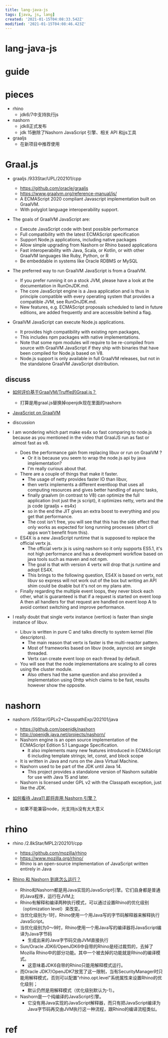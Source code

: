 ```yaml
---
title: lang-java-js
tags: [java, js, lang]
created: '2021-01-15T04:08:33.542Z'
modified: '2021-01-15T04:08:46.423Z'
---
```


# lang-java-js

# guide

# pieces

- rhino
  - jdk6/7中支持执行js
- nashorn
  - jdk8正式发布
  - jdk 15删除了Nashorn JavaScript 引擎、相关 API 和jjs工具
- graaljs
  - 在新项目中推荐使用

# Graal.js

- graaljs /933Star/UPL/202101/cpp
  - https://github.com/oracle/graaljs
  - https://www.graalvm.org/reference-manual/js/
  - A ECMAScript 2020 compliant Javascript implementation built on GraalVM. 
  - With polyglot language interoperability support.

- The goals of GraalVM JavaScript are:
  - Execute JavaScript code with best possible performance
  - Full compatibility with the latest ECMAScript specification
  - Support Node.js applications, including native packages
  - Allow simple upgrading from Nashorn or Rhino based applications
  - Fast interoperability with Java, Scala, or Kotlin, or with other GraalVM languages like Ruby, Python, or R
  - Be embeddable in systems like Oracle RDBMS or MySQL

- The preferred way to run GraalVM JavaScript is from a GraalVM. 
  - If you prefer running it on a stock JVM, please have a look at the documentation in RunOnJDK.md.
  - The core JavaScript engine is a Java application and is thus in principle compatible with every operating system that provides a compatible JVM, see RunOnJDK.md.
  - New features, e.g. ECMAScript proposals scheduled to land in future editions, are added frequently and are accessible behind a flag.
- GraalVM JavaScript can execute Node.js applications. 
  - It provides high compatibility with existing npm packages, 
  - This includes npm packages with native implementations. 
  - Note that some npm modules will require to be re-compiled from source with GraalVM JavaScript if they ship with binaries that have been compiled for Node.js based on V8. 
  - Node.js support is only available in full GraalVM releases, but not in the standalone GraalVM JavaScript distribution.

## discuss

- [如何评价基于GraalVM/Truffle的Graal.js？](https://www.zhihu.com/question/54878770)
  - 打算是用graal.js替换掉openjdk现在里面的nashorn

- [JavaScript on GraalVM](https://dev.to/pmlopes/javascript-on-graalvm-120f)
- discussion
- I am wondering which part make es4x so fast comparing to node.js because as you mentioned in the video that GraalJS run as fast or almost fast as v8.
  - Does the performance gain from replacing libuv or run on GraalVM ?
    - Or it is because you seem to wrap the node.js api by java implementation?
    - I'm really curious about that.
  - There are a couple of things that make it faster. 
    - The usage of netty provides faster IO than libuv, 
    - then vertx implements a different eventloop that uses all computing resources and gives better handling of async tasks, 
    - finally graalvm (in contrast to V8) can optimize the full application (not just the js script), it optimizes netty, vertx and the js code (graaljs + es4x) 
    - so in the end the JIT gives an extra boost to everything and you get that performance. 
    - The cost isn't free, you will see that this has the side effect that only works as expected for long running processes (short cli apps won't benefit from this).
  - ES4X is a new JavaScript runtime that is supposed to replace the official vertx js. 
    - The official vertx js is using nashorn so it only supports ES5.1, it's not high performance and has a development workflow based on java tools such as maven and not npm.
    - The goal is that with version 4 vertx will drop that js runtime and adopt ES4X.
    - This brings to the following question, ES4X is based on vertx, not libuv so express will not work out of the box but writing an API shim could be doable but it's not on my plans atm.
  - Finally regarding the multiple event loops, they never block each other, what is guaranteed is that if a request is started on event loop A then all handlers for that request are handled on event loop A to avoid context switching and improve performance.
- I really doubt that single vertx instance (vertice) is faster than single instance of libuv. 
  - Libuv is written in pure C and talks directly to system kernel (file descriptors). 
    - The main reason that vertx is faster is the multi-reactor pattern. 
    - Most of frameworks based on libuv (node, asyncio) are single threaded. 
    - Vertx can create event loop on each thread by default.
  - You will see that the node implementations are scaling to all cores using the cluster module. 
    - Also others had the same question and also provided a implementation using 0http which claims to be fast, results however show the opposite.

# nashorn

- nashorn /55Star/GPLv2+ClasspathExp/202101/java
  - https://github.com/openjdk/nashorn
  - http://openjdk.java.net/projects/nashorn/
  - Nashorn engine is an open source implementation of the ECMAScript Edition 5.1 Language Specification. 
    - It also implements many new features introduced in ECMAScript 6 including template strings; let, const, and block scope
  - It is written in Java and runs on the Java Virtual Machine.
  - Nashorn used to be part of the JDK until Java 14. 
    - This project provides a standalone version of Nashorn suitable for use with Java 15 and later.
  - Nashorn is licensed under GPL v2 with the Classpath exception, just like the JDK.

- [如何看待 Java11 即将弃用 Nashorn 引擎？](https://www.zhihu.com/question/282928698/answers/updated)
  - 如果不能兼容node，光支持js没有太大意义

# rhino

- rhino /2.8kStar/MPL2/202101/cpp
  - https://github.com/mozilla/rhino
  - https://www.mozilla.org/rhino/
  - Rhino is an open-source implementation of JavaScript written entirely in Java

- [Rhino 和 Nashorn 到底怎么运行？](https://www.zhihu.com/question/27631001)
  - Rhino和Nashorn都是用Java实现的JavaScript引擎。它们自身都是普通的Java程序，运行在JVM上
  - Rhino有解释和编译两种执行模式，可以通过设置Rhino的优化级别（optimization level）来改变。
  - 当优化级别为-1时，Rhino使用一个用Java写的字节码解释器来解释执行JavaScript。
  - 当优化级别为0～9时，Rhino使用一个用Java写的编译器将JavaScript编译为Java字节码
    - 生成出来的Java字节码交由JVM直接执行
  - Sun/Oracle JDK6/OpenJDK6中自带的Rhino是经过裁剪的，去掉了Mozilla Rhino中的部分功能。其中一个被去掉的功能就是Rhino的编译模式。
    - 这意味着JDK6自带的Rhino只能用解释模式运行。
  - 而Oracle JDK7/OpenJDK7放宽了这一限制，当有SecurityManager时只能用解释模式，否则可以配置"rhino.opt.level"系统属性来设置Rhino的优化级别；
    - 默认仍然是用解释模式（优化级别默认为-1）。
  - Nashorn是一个纯编译的JavaScript引擎。
    - 它没有用Java实现的JavaScript解释器，而只有把JavaScript编译为Java字节码再交由JVM执行这一种流程，跟Rhino的编译流程类似。

# ref
